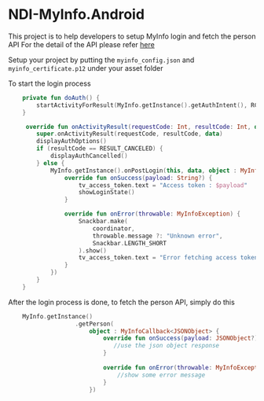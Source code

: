 # NDI-MyInfo.Android

This project is to help developers to setup MyInfo login and fetch the person API
For the detail of the API please refer [here](https://public.cloud.myinfo.gov.sg/myinfo/api/myinfo-kyc-v3.1.1.html)

Setup your project by putting the `myinfo_config.json` and `myinfo_certificate.p12` under your asset folder

To start the login process
```kotlin
    private fun doAuth() {
        startActivityForResult(MyInfo.getInstance().getAuthIntent(), RC_AUTH)
    }

     override fun onActivityResult(requestCode: Int, resultCode: Int, data: Intent?) {
        super.onActivityResult(requestCode, resultCode, data)
        displayAuthOptions()
        if (resultCode == RESULT_CANCELED) {
            displayAuthCancelled()
        } else {
            MyInfo.getInstance().onPostLogin(this, data, object : MyInfoCallback<String> {
                override fun onSuccess(payload: String?) {
                    tv_access_token.text = "Access token : $payload"
                    showLoginState()
                }

                override fun onError(throwable: MyInfoException) {
                    Snackbar.make(
                        coordinator,
                        throwable.message ?: "Unknown error",
                        Snackbar.LENGTH_SHORT
                    ).show()
                    tv_access_token.text = "Error fetching access token: ${throwable.message}"
                }
            })
        }
    }
```

After the login process is done, to fetch the person API, simply do this

```kotlin
    MyInfo.getInstance()
                   .getPerson(
                       object : MyInfoCallback<JSONObject> {
                           override fun onSuccess(payload: JSONObject?) {
                              //use the json object response
                           }
   
                           override fun onError(throwable: MyInfoException) {
                               //show some error message
                           }
                       })
                                            
```
